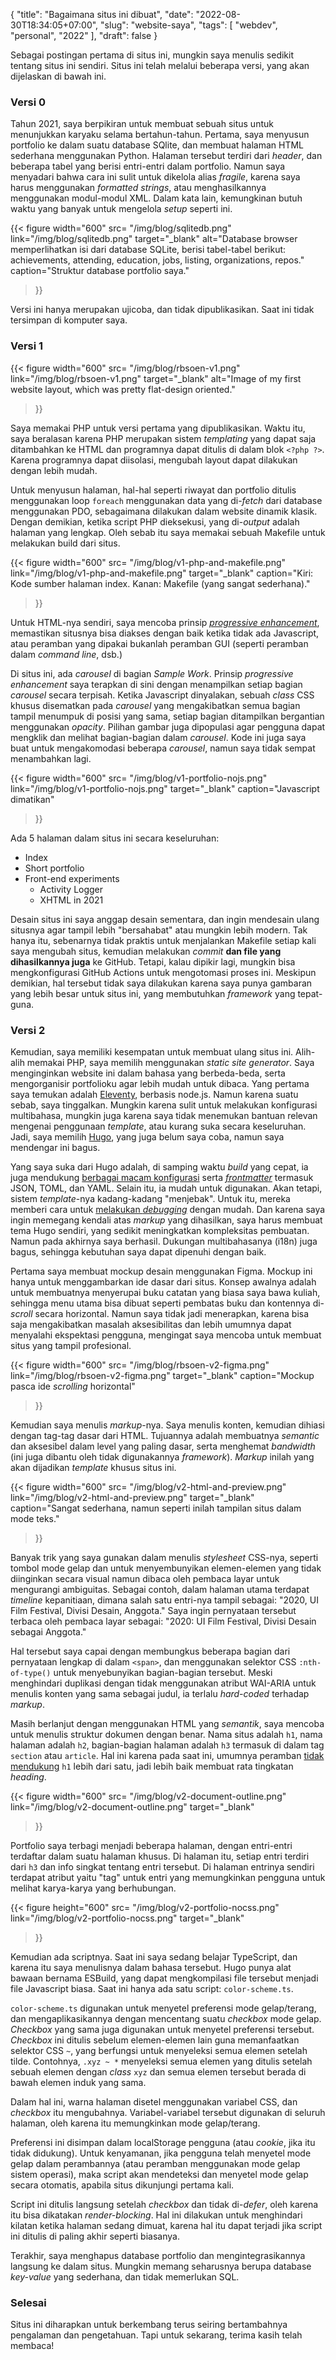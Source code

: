 {
	"title": "Bagaimana situs ini dibuat",
	"date": "2022-08-30T18:34:05+07:00",
	"slug": "website-saya",
	"tags": [
		"webdev",
		"personal",
		"2022"
	],
	"draft": false
}

Sebagai postingan pertama di situs ini, mungkin saya menulis sedikit tentang situs ini sendiri. Situs ini telah melalui beberapa versi, yang akan dijelaskan di bawah ini.

### Versi 0

Tahun 2021, saya berpikiran untuk membuat sebuah situs untuk menunjukkan karyaku selama bertahun-tahun. Pertama, saya menyusun portfolio ke dalam suatu database SQlite, dan membuat halaman HTML sederhana menggunakan Python. Halaman tersebut terdiri dari *header*, dan beberapa tabel yang berisi entri-entri dalam portfolio. Namun saya menyadari bahwa cara ini sulit untuk dikelola alias *fragile*, karena saya harus menggunakan *formatted strings*, atau menghasilkannya menggunakan modul-modul XML. Dalam kata lain, kemungkinan butuh waktu yang banyak untuk mengelola *setup* seperti ini.

{{< figure width="600"
	src= "/img/blog/sqlitedb.png"
	link="/img/blog/sqlitedb.png"
	target="_blank"
	alt="Database browser memperlihatkan isi dari database SQLite, berisi tabel-tabel berikut: achievements, attending, education, jobs, listing, organizations, repos."
	caption="Struktur database portfolio saya."
>}}

Versi ini hanya merupakan ujicoba, dan tidak dipublikasikan. Saat ini tidak tersimpan di komputer saya.

### Versi 1

{{< figure width="600"
	src= "/img/blog/rbsoen-v1.png"
	link="/img/blog/rbsoen-v1.png"
	target="_blank"
	alt="Image of my first website layout, which was pretty flat-design oriented."
>}}

Saya memakai PHP untuk versi pertama yang dipublikasikan. Waktu itu, saya beralasan karena PHP merupakan sistem *templating* yang dapat saja ditambahkan ke HTML dan programnya dapat ditulis di dalam blok `<?php ?>`. Karena programnya dapat diisolasi, mengubah layout dapat dilakukan dengan lebih mudah.

Untuk menyusun halaman, hal-hal seperti riwayat dan portfolio ditulis menggunakan loop `foreach` menggunakan data yang di-*fetch* dari database menggunakan PDO, sebagaimana dilakukan dalam website dinamik klasik. Dengan demikian, ketika script PHP dieksekusi, yang di-*output* adalah halaman yang lengkap. Oleh sebab itu saya memakai sebuah Makefile untuk melakukan build dari situs.

{{< figure width="600"
	src= "/img/blog/v1-php-and-makefile.png"
	link="/img/blog/v1-php-and-makefile.png"
	target="_blank"
	caption="Kiri: Kode sumber halaman index. Kanan: Makefile (yang sangat sederhana)."
>}}

Untuk HTML-nya sendiri, saya mencoba prinsip [*progressive enhancement*](https://developer.mozilla.org/en-US/docs/Glossary/Progressive_Enhancement), memastikan situsnya bisa diakses dengan baik ketika tidak ada Javascript, atau peramban yang dipakai bukanlah peramban GUI (seperti peramban dalam *command line*, dsb.)

Di situs ini, ada *carousel* di bagian *Sample Work*. Prinsip *progressive enhancement* saya terapkan di sini dengan menampilkan setiap bagian *carousel* secara terpisah. Ketika Javascript dinyalakan, sebuah *class* CSS khusus disematkan pada *carousel* yang mengakibatkan semua bagian tampil menumpuk di posisi yang sama, setiap bagian ditampilkan bergantian menggunakan *opacity*. Pilihan gambar juga dipopulasi agar pengguna dapat mengklik dan melihat bagian-bagian dalam *carousel*. Kode ini juga saya buat untuk mengakomodasi beberapa *carousel*, namun saya tidak sempat menambahkan lagi.

{{< figure width="600"
	src= "/img/blog/v1-portfolio-nojs.png"
	link="/img/blog/v1-portfolio-nojs.png"
	target="_blank"
	caption="Javascript dimatikan"
>}}

Ada 5 halaman dalam situs ini secara keseluruhan:
* Index
* Short portfolio
* Front-end experiments
	* Activity Logger
	* XHTML in 2021

Desain situs ini saya anggap desain sementara, dan ingin mendesain ulang situsnya agar tampil lebih "bersahabat" atau mungkin lebih modern. Tak hanya itu, sebenarnya tidak praktis untuk menjalankan Makefile setiap kali saya mengubah situs, kemudian melakukan *commit* **dan file yang dihasilkannya juga** ke GitHub. Tetapi, kalau dipikir lagi, mungkin bisa mengkonfigurasi GitHub Actions untuk mengotomasi proses ini. Meskipun demikian, hal tersebut tidak saya dilakukan karena saya punya gambaran yang lebih besar untuk situs ini, yang membutuhkan *framework* yang tepat-guna.

### Versi 2

Kemudian, saya memiliki kesempatan untuk membuat ulang situs ini. Alih-alih memakai PHP, saya memilih menggunakan *static site generator*. Saya menginginkan website ini dalam bahasa yang berbeda-beda, serta mengorganisir portfolioku agar lebih mudah untuk dibaca. Yang pertama saya temukan adalah [Eleventy](https://www.11ty.dev/), berbasis node.js. Namun karena suatu sebab, saya tinggalkan. Mungkin karena sulit untuk melakukan konfigurasi multibahasa, mungkin juga karena saya tidak menemukan bantuan relevan mengenai penggunaan *template*, atau kurang suka secara keseluruhan. Jadi, saya memilih [Hugo](https://gohugo.io/), yang juga belum saya coba, namun saya mendengar ini bagus.

Yang saya suka dari Hugo adalah, di samping waktu *build* yang cepat, ia juga mendukung [berbagai macam konfigurasi](https://gohugo.io/getting-started/configuration/) serta [*frontmatter*](https://gohugo.io/content-management/front-matter/) termasuk JSON, TOML, dan YAML. Selain itu, ia mudah untuk digunakan. Akan tetapi, sistem *template*-nya kadang-kadang "menjebak". Untuk itu, mereka memberi cara untuk [melakukan *debugging*](https://gohugo.io/templates/template-debugging/) dengan mudah. Dan karena saya ingin memegang kendali atas *markup* yang dihasilkan, saya harus membuat tema Hugo sendiri, yang sedikit meningkatkan kompleksitas pembuatan. Namun pada akhirnya saya berhasil. Dukungan multibahasanya (i18n) juga bagus, sehingga kebutuhan saya dapat dipenuhi dengan baik.

Pertama saya membuat mockup desain menggunakan Figma. Mockup ini hanya untuk menggambarkan ide dasar dari situs. Konsep awalnya adalah untuk membuatnya menyerupai buku catatan yang biasa saya bawa kuliah, sehingga menu utama bisa dibuat seperti pembatas buku dan kontennya di-*scroll* secara horizontal. Namun saya tidak jadi menerapkan, karena bisa saja mengakibatkan masalah aksesibilitas dan lebih umumnya dapat menyalahi ekspektasi pengguna, mengingat saya mencoba untuk membuat situs yang tampil profesional.

{{< figure width="600"
	src= "/img/blog/rbsoen-v2-figma.png"
	link="/img/blog/rbsoen-v2-figma.png"
	target="_blank"
	caption="Mockup pasca ide *scrolling* horizontal"
>}}

Kemudian saya menulis *markup*-nya. Saya menulis konten, kemudian dihiasi dengan tag-tag dasar dari HTML. Tujuannya adalah membuatnya *semantic* dan aksesibel dalam level yang paling dasar, serta menghemat *bandwidth* (ini juga dibantu oleh tidak digunakannya *framework*). *Markup* inilah yang akan dijadikan *template* khusus situs ini.

{{< figure width="600"
	src= "/img/blog/v2-html-and-preview.png"
	link="/img/blog/v2-html-and-preview.png"
	target="_blank"
	caption="Sangat sederhana, namun seperti inilah tampilan situs dalam mode teks."
>}}

Banyak trik yang saya gunakan dalam menulis *stylesheet* CSS-nya, seperti tombol mode gelap dan untuk menyembunyikan elemen-elemen yang tidak diinginkan secara visual namun dibaca oleh pembaca layar untuk mengurangi ambiguitas. Sebagai contoh, dalam halaman utama terdapat *timeline* kepanitiaan, dimana salah satu entri-nya tampil sebagai: "2020, UI Film Festival, Divisi Desain, Anggota." Saya ingin pernyataan tersebut terbaca oleh pembaca layar sebagai: "2020: UI Film Festival, Divisi Desain sebagai Anggota."

Hal tersebut saya capai dengan membungkus beberapa bagian dari pernyataan lengkap di dalam `<span>`, dan menggunakan selektor CSS `:nth-of-type()` untuk menyebunyikan bagian-bagian tersebut. Meski menghindari duplikasi dengan tidak menggunakan atribut WAI-ARIA untuk menulis konten yang sama sebagai judul, ia terlalu *hard-coded* terhadap *markup*.

Masih berlanjut dengan menggunakan HTML yang *semantik*, saya mencoba untuk menulis struktur dokumen dengan benar. Nama situs adalah `h1`, nama halaman adalah `h2`, bagian-bagian halaman adalah `h3` termasuk di dalam tag `section` atau `article`. Hal ini karena pada saat ini, umumnya peramban [tidak mendukung](https://developer.mozilla.org/en-US/docs/Web/HTML/Element/Heading_Elements#multiple_h1_elements_on_one_page) `h1` lebih dari satu, jadi lebih baik membuat rata tingkatan *heading*.

{{< figure width="600"
	src= "/img/blog/v2-document-outline.png"
	link="/img/blog/v2-document-outline.png"
	target="_blank"
>}}

Portfolio saya terbagi menjadi beberapa halaman, dengan entri-entri terdaftar dalam suatu halaman khusus. Di halaman itu, setiap entri terdiri dari `h3` dan info singkat tentang entri tersebut. Di halaman entrinya sendiri terdapat atribut yaitu "tag" untuk entri yang memungkinkan pengguna untuk melihat karya-karya yang berhubungan.

{{< figure height="600"
	src= "/img/blog/v2-portfolio-nocss.png"
	link="/img/blog/v2-portfolio-nocss.png"
	target="_blank"
>}}

Kemudian ada scriptnya. Saat ini saya sedang belajar TypeScript, dan karena itu saya menulisnya dalam bahasa tersebut. Hugo punya alat bawaan bernama ESBuild, yang dapat mengkompilasi file tersebut menjadi file Javascript biasa. Saat ini hanya ada satu script: `color-scheme.ts`.

`color-scheme.ts` digunakan untuk menyetel preferensi mode gelap/terang, dan mengaplikasikannya dengan mencentang suatu *checkbox* mode gelap. *Checkbox* yang sama juga digunakan untuk menyetel preferensi tersebut. *Checkbox* ini ditulis sebelum elemen-elemen lain guna memanfaatkan selektor CSS `~`, yang berfungsi untuk menyeleksi semua elemen setelah tilde. Contohnya, `.xyz ~ *` menyeleksi semua elemen yang ditulis setelah sebuah elemen dengan *class* `xyz` dan semua elemen tersebut berada di bawah elemen induk yang sama.

Dalam hal ini, warna halaman disetel menggunakan variabel CSS, dan *checkbox* itu mengubahnya. Variabel-variabel tersebut digunakan di seluruh halaman, oleh karena itu memungkinkan mode gelap/terang.

Preferensi ini disimpan dalam localStorage pengguna (atau *cookie*, jika itu tidak didukung). Untuk kenyamanan, jika pengguna telah menyetel mode gelap dalam perambannya (atau peramban menggunakan mode gelap sistem operasi), maka script akan mendeteksi dan menyetel mode gelap secara otomatis, apabila situs dikunjungi pertama kali.

Script ini ditulis langsung setelah *checkbox* dan tidak di-*defer*, oleh karena itu bisa dikatakan *render-blocking*. Hal ini dilakukan untuk menghindari kilatan ketika halaman sedang dimuat, karena hal itu dapat terjadi jika script ini ditulis di paling akhir seperti biasanya.

Terakhir, saya menghapus database portfolio dan mengintegrasikannya langsung ke dalam situs. Mungkin memang seharusnya berupa database *key-value* yang sederhana, dan tidak memerlukan SQL.

### Selesai

Situs ini diharapkan untuk berkembang terus seiring bertambahnya pengalaman dan pengetahuan. Tapi untuk sekarang, terima kasih telah membaca!
